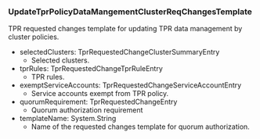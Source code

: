 ### UpdateTprPolicyDataMangementClusterReqChangesTemplate
TPR requested changes template for updating TPR data management by cluster policies.

- selectedClusters: TprRequestedChangeClusterSummaryEntry
  - Selected clusters.
- tprRules: TprRequestedChangeTprRuleEntry
  - TPR rules.
- exemptServiceAccounts: TprRequestedChangeServiceAccountEntry
  - Service accounts exempt from TPR policy.
- quorumRequirement: TprRequestedChangeEntry
  - Quorum authorization requirement
- templateName: System.String
  - Name of the requested changes template for quorum authorization.
